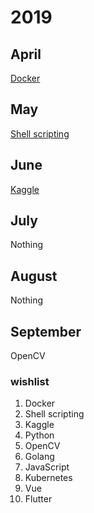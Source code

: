 # **2019**

## **April**

[Docker](./Docker)

## **May**

[Shell scripting](./Shell)

## **June**

[Kaggle](./Kaggle)

## **July**

Nothing

## **August**

Nothing

## **September**

OpenCV

### **wishlist**

1. Docker
2. Shell scripting
3. Kaggle
4. Python
5. OpenCV
6. Golang
7. JavaScript
8. Kubernetes
9.  Vue
10. Flutter